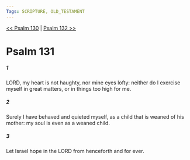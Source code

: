 ```yaml
---
Tags: SCRIPTURE, OLD_TESTAMENT
---
```


[<< Psalm 130](OLD_TESTAMENT/19_Psalms/Psalm_130.md) | [Psalm 132 >>](OLD_TESTAMENT/19_Psalms/Psalm_132.md)

# Psalm 131

##### 1

LORD, my heart is not haughty, nor mine eyes lofty: neither do I exercise myself in great matters, or in things too high for me.

##### 2

Surely I have behaved and quieted myself, as a child that is weaned of his mother: my soul is even as a weaned child.

##### 3

Let Israel hope in the LORD from henceforth and for ever.
